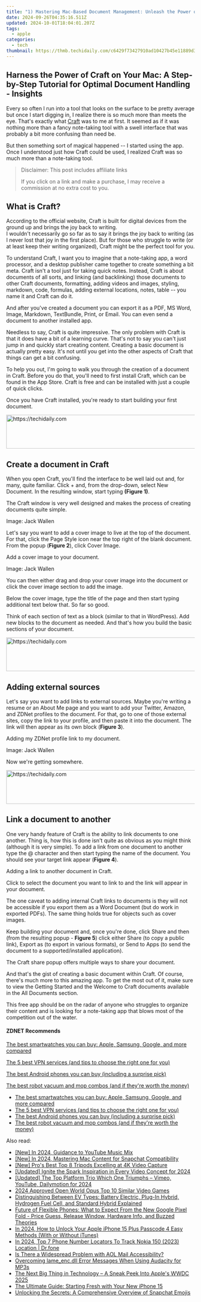 ```yaml
---
title: "1) Mastering Mac-Based Document Management: Unleash the Power of Craft | Tips and Insights"
date: 2024-09-26T04:35:16.511Z
updated: 2024-10-01T18:04:01.207Z
tags:
  - apple
categories:
  - tech
thumbnail: https://thmb.techidaily.com/c6429f73427910ad10427b45e11889d34e56d443e99131985520486a4b9f43ec.jpg
---
```


## Harness the Power of Craft on Your Mac: A Step-by-Step Tutorial for Optimal Document Handling - Insights

Every so often I run into a tool that looks on the surface to be pretty average but once I start digging in, I realize there is so much more than meets the eye. That's exactly what [Craft](https://www.craft.do/) was to me at first. It seemed as if it was nothing more than a fancy note-taking tool with a swell interface that was probably a bit more confusing than need be.

But then something sort of magical happened -- I started using the app. Once I understood just how Craft could be used, I realized Craft was so much more than a note-taking tool. 

>  Disclaimer: This post includes affiliate links
>
>  If you click on a link and make a purchase, I may receive a commission at no extra cost to you.
>

## What is Craft?

According to the official website, Craft is built for digital devices from the ground up and brings the joy back to writing.   
I wouldn't necessarily go so far as to say it brings the joy back to writing (as I never lost that joy in the first place). But for those who struggle to write (or at least keep their writing organized), Craft might be the perfect tool for you. 

To understand Craft, I want you to imagine that a note-taking app, a word processor, and a desktop publisher came together to create something a bit meta. Craft isn't a tool just for taking quick notes. Instead, Craft is about documents of all sorts, and linking (and backlinking) those documents to other Craft documents, formatting, adding videos and images, styling, markdown, code, formulas, adding external locations, notes, table -- you name it and Craft can do it. 

And after you've created a document you can export it as a PDF, MS Word, Image, Markdown, TextBundle, Print, or Email. You can even send a document to another installed app.

Needless to say, Craft is quite impressive. The only problem with Craft is that it does have a bit of a learning curve. That's not to say you can't just jump in and quickly start creating content. Creating a basic document is actually pretty easy. It's not until you get into the other aspects of Craft that things can get a bit confusing.

To help you out, I'm going to walk you through the creation of a document in Craft. Before you do that, you'll need to first install Craft, which can be found in the App Store. Craft is free and can be installed with just a couple of quick clicks. 

Once you have Craft installed, you're ready to start building your first document.

<!-- affiliate ads begin -->
<a href="https://unicoeye.pxf.io/c/5597632/2148775/18498" target="_top" id="2148775">
  <img src="//a.impactradius-go.com/display-ad/18498-2148775" border="0" alt="https://techidaily.com" width="728" height="90"/>
</a>
<img height="0" width="0" src="https://unicoeye.pxf.io/i/5597632/2148775/18498" style="position:absolute;visibility:hidden;" border="0" />
<!-- affiliate ads end -->

## Create a document in Craft

When you open Craft, you'll find the interface to be well laid out and, for many, quite familiar. Click + and, from the drop-down, select New Document. In the resulting window, start typing **(Figure 1)**.

The Craft window is very well designed and makes the process of creating documents quite simple.

Image: Jack Wallen

Let's say you want to add a cover image to live at the top of the document. For that, click the Page Style icon near the top right of the blank document. From the popup (**Figure 2**), click Cover Image. 

Add a cover image to your document.

Image: Jack Wallen

You can then either drag and drop your cover image into the document or click the cover image section to add the image. 

Below the cover image, type the title of the page and then start typing additional text below that. So far so good.

Think of each section of text as a block (similar to that in WordPress). Add new blocks to the document as needed. And that's how you build the basic sections of your document.

<!-- affiliate ads begin -->
<a href="https://appsumo.8odi.net/c/5597632/2002018/7443" target="_top" id="2002018">
  <img src="//a.impactradius-go.com/display-ad/7443-2002018" border="0" alt="https://techidaily.com" width="728" height="90"/>
</a>
<img height="0" width="0" src="https://appsumo.8odi.net/i/5597632/2002018/7443" style="position:absolute;visibility:hidden;" border="0" />
<!-- affiliate ads end -->

## Adding external sources

Let's say you want to add links to external sources. Maybe you're writing a resume or an About Me page and you want to add your Twitter, Amazon, and ZDNet profiles to the document. For that, go to one of those external sites, copy the link to your profile, and then paste it into the document. The link will then appear as its own block (**Figure 3**).

Adding my ZDNet profile link to my document.

Image: Jack Wallen

Now we're getting somewhere. 

<!-- affiliate ads begin -->
<a href="https://wigfever.sjv.io/c/5597632/2014851/22899" target="_top" id="2014851">
  <img src="//a.impactradius-go.com/display-ad/22899-2014851" border="0" alt="https://techidaily.com" width="728" height="90"/>
</a>
<img height="0" width="0" src="https://wigfever.sjv.io/i/5597632/2014851/22899" style="position:absolute;visibility:hidden;" border="0" />
<!-- affiliate ads end -->

## Link a document to another

One very handy feature of Craft is the ability to link documents to one another. Thing is, how this is done isn't quite as obvious as you might think (although it is very simple). To add a link from one document to another type the @ character and then start typing the name of the document. You should see your target link appear (**Figure 4**). 

Adding a link to another document in Craft.

Click to select the document you want to link to and the link will appear in your document.

The one caveat to adding internal Craft links to documents is they will not be accessible if you export them as a Word Document (but do work in exported PDFs). The same thing holds true for objects such as cover images.

Keep building your document and, once you're done, click Share and then (from the resulting popup - **Figure 5**) click either Share (to copy a public link), Export as (to export in various formats), or Send to Apps (to send the document to a supported/installed application).

The Craft share popup offers multiple ways to share your document.

And that's the gist of creating a basic document within Craft. Of course, there's much more to this amazing app. To get the most out of it, make sure to view the Getting Started and the Welcome to Craft documents available in the All Documents section.

This free app should be on the radar of anyone who struggles to organize their content and is looking for a note-taking app that blows most of the competition out of the water.

#### **ZDNET** Recommends

[The best smartwatches you can buy: Apple, Samsung, Google, and more compared](https://www.zdnet.com/article/best-smartwatch/ "The best smartwatches you can buy: Apple, Samsung, Google, and more compared")

[The 5 best VPN services (and tips to choose the right one for you)](https://www.zdnet.com/article/best-vpn/ "The 5 best VPN services (and tips to choose the right one for you)")

[The best Android phones you can buy (including a surprise pick)](https://www.zdnet.com/article/best-android-phone/ "The best Android phones you can buy (including a surprise pick)")

[The best robot vacuum and mop combos (and if they're worth the money)](https://www.zdnet.com/article/best-robot-vacuum-mop/ "The best robot vacuum and mop combos (and if they're worth the money)")

* [The best smartwatches you can buy: Apple, Samsung, Google, and more compared](https://www.zdnet.com/article/best-smartwatch/ "The best smartwatches you can buy: Apple, Samsung, Google, and more compared")
* [The 5 best VPN services (and tips to choose the right one for you)](https://www.zdnet.com/article/best-vpn/ "The 5 best VPN services (and tips to choose the right one for you)")
* [The best Android phones you can buy (including a surprise pick)](https://www.zdnet.com/article/best-android-phone/ "The best Android phones you can buy (including a surprise pick)")
* [The best robot vacuum and mop combos (and if they're worth the money)](https://www.zdnet.com/article/best-robot-vacuum-mop/ "The best robot vacuum and mop combos (and if they're worth the money)")

<ins class="adsbygoogle"
     style="display:block"
     data-ad-format="autorelaxed"
     data-ad-client="ca-pub-7571918770474297"
     data-ad-slot="1223367746"></ins>

<ins class="adsbygoogle"
     style="display:block"
     data-ad-client="ca-pub-7571918770474297"
     data-ad-slot="8358498916"
     data-ad-format="auto"
     data-full-width-responsive="true"></ins>

<span class="atpl-alsoreadstyle">Also read:</span>
<div><ul>
<li><a href="https://youtube-data.techidaily.com/n-2024-guidance-to-youtube-music-mix/"><u>[New] In 2024, Guidance to YouTube Music Mix</u></a></li>
<li><a href="https://snapchat-videos.techidaily.com/new-in-2024-mastering-mac-content-for-snapchat-compatibility/"><u>[New] In 2024, Mastering Mac Content for Snapchat Compatibility</u></a></li>
<li><a href="https://fox-blue.techidaily.com/new-pros-best-top-8-tripods-excelling-at-4k-video-capture/"><u>[New] Pro's Best Top 8 Tripods Excelling at 4K Video Capture</u></a></li>
<li><a href="https://youtube-lab.techidaily.com/ed-ignite-the-spark-inspiration-in-every-video-concept-for-2024/"><u>[Updated] Ignite the Spark Inspiration in Every Video Concept for 2024</u></a></li>
<li><a href="https://youtube-tips.techidaily.com/ed-the-top-platform-trio-which-one-triumphs-vimeo-youtube-dailymotion-for-2024/"><u>[Updated] The Top Platform Trio Which One Triumphs – Vimeo, YouTube, Dailymotion for 2024</u></a></li>
<li><a href="https://video-capture.techidaily.com/2024-approved-open-world-opus-top-10-similar-video-games/"><u>2024 Approved Open World Opus Top 10 Similar Video Games</u></a></li>
<li><a href="https://tech-renaissance.techidaily.com/distinguishing-between-ev-types-battery-electric-plug-in-hybrid-hydrogen-fuel-cell-and-standard-hybrid-explained/"><u>Distinguishing Between EV Types: Battery Electric, Plug-In Hybrid, Hydrogen Fuel Cell, and Standard Hybrid Explained</u></a></li>
<li><a href="https://tech-renaissance.techidaily.com/future-of-flexible-phones-what-to-expect-from-the-new-google-pixel-fold-price-guess-release-window-hardware-info-and-buzzed-theories/"><u>Future of Flexible Phones: What to Expect From the New Google Pixel Fold - Price Guess, Release Window, Hardware Info, and Buzzed Theories</u></a></li>
<li><a href="https://ios-unlock.techidaily.com/in-2024-how-to-unlock-your-apple-iphone-15-plus-passcode-4-easy-methods-with-or-without-itunes-by-drfone-ios/"><u>In 2024, How to Unlock Your Apple iPhone 15 Plus Passcode 4 Easy Methods (With or Without iTunes)</u></a></li>
<li><a href="https://android-location-track.techidaily.com/in-2024-top-7-phone-number-locators-to-track-nokia-150-2023-location-drfone-by-drfone-virtual-android/"><u>In 2024, Top 7 Phone Number Locators To Track Nokia 150 (2023) Location | Dr.fone</u></a></li>
<li><a href="https://tech-renaissance.techidaily.com/is-there-a-widespread-problem-with-aol-mail-accessibility/"><u>Is There a Widespread Problem with AOL Mail Accessibility?</u></a></li>
<li><a href="https://tech-renaissance.techidaily.com/overcoming-lameencdll-error-messages-when-using-audacity-for-mp3s/"><u>Overcoming lame_enc.dll Error Messages When Using Audacity for MP3s</u></a></li>
<li><a href="https://tech-renaissance.techidaily.com/the-next-big-thing-in-technology-a-sneak-peek-into-apples-wwdc-2025/"><u>The Next Big Thing in Technology – A Sneak Peek Into Apple's WWDC 2025</u></a></li>
<li><a href="https://tech-renaissance.techidaily.com/the-ultimate-guide-starting-fresh-with-your-new-iphone-15/"><u>The Ultimate Guide: Starting Fresh with Your New iPhone 15</u></a></li>
<li><a href="https://tech-renaissance.techidaily.com/unlocking-the-secrets-a-comprehensive-overview-of-snapchat-emojis/"><u>Unlocking the Secrets: A Comprehensive Overview of Snapchat Emojis</u></a></li>
</ul></div>

